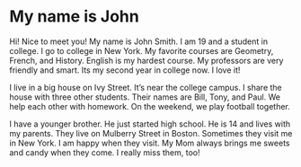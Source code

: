 # My name is John

Hi! Nice to meet you! My name is John Smith. I am 19 and a student in college. I go to college in New York. My favorite courses are Geometry, French, and History. English is my hardest course. My professors are very friendly and smart. Its my second year in college now. I love it!

I live in a big house on Ivy Street. It’s near the college campus. I share the house with three other students. Their names are Bill, Tony, and Paul. We help each other with homework. On the weekend, we play football together.

I have a younger brother. He just started high school. He is 14 and lives with my parents. They live on Mulberry Street in Boston. Sometimes they visit me in New York. I am happy when they visit. My Mom always brings me sweets and candy when they come. I really miss them, too!
